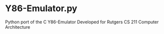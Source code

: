# Y86-Emulator.py

Python port of the C Y86-Emulator Developed for Rutgers CS 211 Computer Architecture
